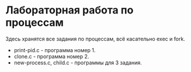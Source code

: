 # Лабораторная работа по процессам
Здесь хранятся все задания по процессам, всё касательно exec и fork.

- print-pid.c - программа номер 1.
- clone.c - программа номер 2.
- new-process.c, child.c - программы для 3 задания.